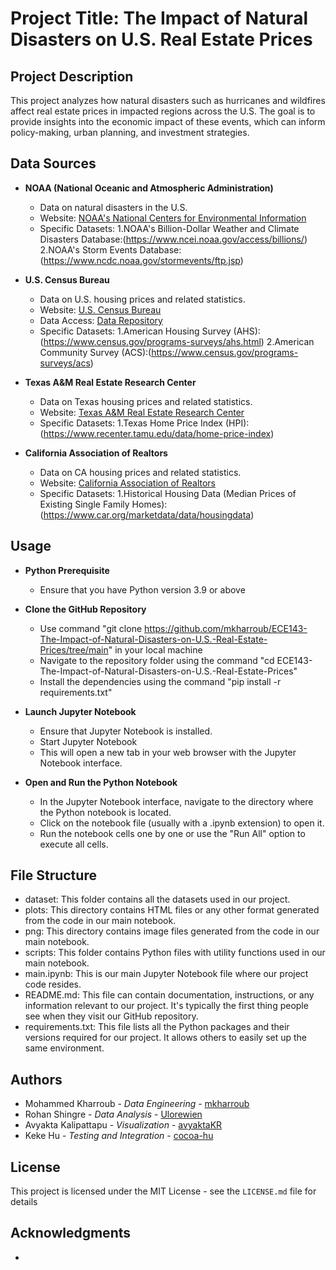 # Project Title: The Impact of Natural Disasters on U.S. Real Estate Prices

## Project Description
This project analyzes how natural disasters such as hurricanes and wildfires affect real estate prices in impacted regions across the U.S. The goal is to provide insights into the economic impact of these events, which can inform policy-making, urban planning, and investment strategies.

## Data Sources
- **NOAA (National Oceanic and Atmospheric Administration)**
  - Data on natural disasters in the U.S.
  - Website: [NOAA's National Centers for Environmental Information](https://www.ncdc.noaa.gov/)
  - Specific Datasets: 1.NOAA's Billion-Dollar Weather and Climate Disasters Database:(https://www.ncei.noaa.gov/access/billions/)
                       2.NOAA's Storm Events Database:(https://www.ncdc.noaa.gov/stormevents/ftp.jsp)

- **U.S. Census Bureau**
  - Data on U.S. housing prices and related statistics.
  - Website: [U.S. Census Bureau](https://www.census.gov/)
  - Data Access: [Data Repository](https://www.census.gov/data.html)
  - Specific Datasets: 1.American Housing Survey (AHS):(https://www.census.gov/programs-surveys/ahs.html)
		                   2.American Community Survey (ACS):(https://www.census.gov/programs-surveys/acs)

- **Texas A&M Real Estate Research Center**
  - Data on Texas housing prices and related statistics.
  - Website: [Texas A&M Real Estate Research Center](https://www.recenter.tamu.edu/)
  - Specific Datasets: 1.Texas Home Price Index (HPI):(https://www.recenter.tamu.edu/data/home-price-index)

- **California Association of Realtors**
  - Data on CA housing prices and related statistics.
  - Website: [California Association of Realtors](https://www.car.org/)
  - Specific Datasets: 1.Historical Housing Data (Median Prices of Existing Single Family Homes):(https://www.car.org/marketdata/data/housingdata)

## Usage
- **Python Prerequisite**
  - Ensure that you have Python version 3.9 or above

- **Clone the GitHub Repository**
  - Use command "git clone https://github.com/mkharroub/ECE143-The-Impact-of-Natural-Disasters-on-U.S.-Real-Estate-Prices/tree/main" in your local machine
  - Navigate to the repository folder using the command "cd ECE143-The-Impact-of-Natural-Disasters-on-U.S.-Real-Estate-Prices"
  - Install the dependencies using the command "pip install -r requirements.txt"

- **Launch Jupyter Notebook**
  - Ensure that Jupyter Notebook is installed.
  - Start Jupyter Notebook
  - This will open a new tab in your web browser with the Jupyter Notebook interface.

- **Open and Run the Python Notebook**
  - In the Jupyter Notebook interface, navigate to the directory where the Python notebook is located.
  - Click on the notebook file (usually with a .ipynb extension) to open it.
  - Run the notebook cells one by one or use the "Run All" option to execute all cells.

## File Structure
  - dataset: This folder contains all the datasets used in our project.
  - plots: This directory contains HTML files or any other format generated from the code in our main notebook.
  - png: This directory contains image files generated from the code in our main notebook.
  - scripts: This folder contains Python files with utility functions used in our main notebook.
  - main.ipynb: This is our main Jupyter Notebook file where our project code resides.
  - README.md: This file can contain documentation, instructions, or any information relevant to our project. It's typically the first thing people see when they visit our GitHub repository.
  - requirements.txt: This file lists all the Python packages and their versions required for our project. It allows others to easily set up the same environment.

## Authors
- Mohammed Kharroub - *Data Engineering* - [mkharroub](https://github.com/mkharroub)
- Rohan Shingre - *Data Analysis* - [Ulorewien](https://github.com/Ulorewien)
- Avyakta Kalipattapu - *Visualization* - [avyaktaKR](https://github.com/avyaktaKR)
- Keke Hu - *Testing and Integration* - [cocoa-hu](https://github.com/cocoa-hu)

## License
This project is licensed under the MIT License - see the `LICENSE.md` file for details

## Acknowledgments
-

